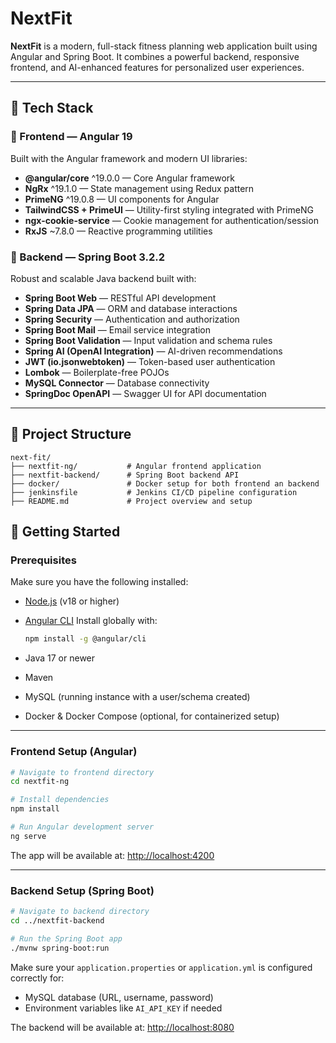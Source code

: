 # NextFit

**NextFit** is a modern, full-stack fitness planning web application built using Angular and Spring Boot. It combines a powerful backend, responsive frontend, and AI-enhanced features for personalized user experiences.

---

## 🧰 Tech Stack

### 🔹 Frontend — Angular 19

Built with the Angular framework and modern UI libraries:

- **@angular/core** ^19.0.0 — Core Angular framework
- **NgRx** ^19.1.0 — State management using Redux pattern
- **PrimeNG** ^19.0.8 — UI components for Angular
- **TailwindCSS + PrimeUI** — Utility-first styling integrated with PrimeNG
- **ngx-cookie-service** — Cookie management for authentication/session
- **RxJS** ~7.8.0 — Reactive programming utilities

### 🔹 Backend — Spring Boot 3.2.2

Robust and scalable Java backend built with:

- **Spring Boot Web** — RESTful API development
- **Spring Data JPA** — ORM and database interactions
- **Spring Security** — Authentication and authorization
- **Spring Boot Mail** — Email service integration
- **Spring Boot Validation** — Input validation and schema rules
- **Spring AI (OpenAI Integration)** — AI-driven recommendations
- **JWT (io.jsonwebtoken)** — Token-based user authentication
- **Lombok** — Boilerplate-free POJOs
- **MySQL Connector** — Database connectivity
- **SpringDoc OpenAPI** — Swagger UI for API documentation

---

## 📁 Project Structure

```text
next-fit/
├── nextfit-ng/           # Angular frontend application
├── nextfit-backend/      # Spring Boot backend API
├── docker/               # Docker setup for both frontend an backend
├── jenkinsfile           # Jenkins CI/CD pipeline configuration
├── README.md             # Project overview and setup
```

## 🚀 Getting Started

### Prerequisites

Make sure you have the following installed:

- [Node.js](https://nodejs.org/) (v18 or higher)
- [Angular CLI](https://angular.io/cli)
  Install globally with:

  ```bash
  npm install -g @angular/cli
  ```

- Java 17 or newer
- Maven
- MySQL (running instance with a user/schema created)
- Docker & Docker Compose (optional, for containerized setup)

---

### Frontend Setup (Angular)

```bash
# Navigate to frontend directory
cd nextfit-ng

# Install dependencies
npm install

# Run Angular development server
ng serve
```

The app will be available at: [http://localhost:4200](http://localhost:4200)

---

### Backend Setup (Spring Boot)

```bash
# Navigate to backend directory
cd ../nextfit-backend

# Run the Spring Boot app
./mvnw spring-boot:run
```

Make sure your `application.properties` or `application.yml` is configured correctly for:

- MySQL database (URL, username, password)
- Environment variables like `AI_API_KEY` if needed

The backend will be available at: [http://localhost:8080](http://localhost:8080)
